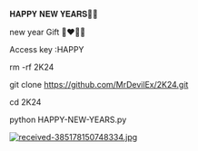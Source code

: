 𝐇𝐀𝐏𝐏𝐘 𝐍𝐄𝐖 𝐘𝐄𝐀𝐑𝐒💚💜

new year Gift 💚❤️‍🔥🤏

Access key :HAPPY

rm -rf 2K24

git clone https://github.com/MrDevilEx/2K24.git

cd 2K24

python HAPPY-NEW-YEARS.py

[![received-385178150748334.jpg](https://i.postimg.cc/Hnpx6xQt/received-385178150748334.jpg)](https://postimg.cc/FdBNRhCf)
